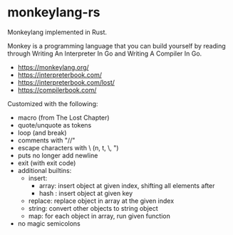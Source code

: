 # monkeylang-rs
Monkeylang implemented in Rust.

Monkey is a programming language that you can build yourself by reading through Writing An Interpreter In Go and Writing A Compiler In Go.
- <https://monkeylang.org/>
- <https://interpreterbook.com/>
- <https://interpreterbook.com/lost/>
- <https://compilerbook.com/>

Customized with the following:
- macro (from The Lost Chapter)
- quote/unquote as tokens
- loop (and break)
- comments with "//"
- escape characters with \\ (n, t, \\, ")
- puts no longer add newline
- exit (with exit code)
- additional builtins:
  - insert:
    - array: insert object at given index, shifting all elements after
    - hash : insert object at given key
  - replace: replace object in array at the given index
  - string: convert other objects to string object
  - map: for each object in array, run given function
- no magic semicolons

